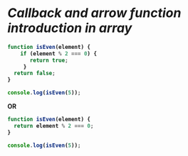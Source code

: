 # _Callback and arrow function introduction in array_

<b>

```javascript
function isEven(element) {
    if (element % 2 === 0) {
       return true;
     }
  return false;
}

console.log(isEven(5));
```
OR

```javascript
function isEven(element) {
  return element % 2 === 0;
}

console.log(isEven(5));


```
</b>
